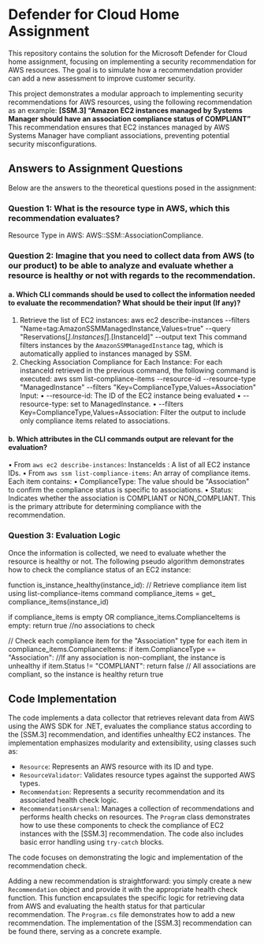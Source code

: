 # Defender for Cloud Home Assignment
This repository contains the solution for the Microsoft Defender for Cloud home assignment, 
focusing on implementing a security recommendation for AWS resources. 
The goal is to simulate how a recommendation provider can add a new assessment to improve customer security.

This project demonstrates a modular approach to implementing security recommendations for AWS resources, using the following recommendation as an example:
**[SSM.3] “Amazon EC2 instances managed by Systems Manager should have an association compliance status of COMPLIANT”**
This recommendation ensures that EC2 instances managed by AWS Systems Manager have compliant associations, preventing potential security misconfigurations.

## Answers to Assignment Questions
Below are the answers to the theoretical questions posed in the assignment:
### Question 1: What is the resource type in AWS, which this recommendation evaluates?
Resource Type in AWS:  AWS::SSM::AssociationCompliance.
### Question 2: Imagine that you need to collect data from AWS (to our product) to be able to analyze and evaluate whether a resource is healthy or not with regards to the recommendation.
#### a. Which CLI commands should be used to collect the information needed to evaluate the recommendation? What should be their input (If any)?
1.	Retrieve the list of EC2 instances:
aws ec2 describe-instances --filters "Name=tag:AmazonSSMManagedInstance,Values=true" --query "Reservations[*].Instances[*].[InstanceId]" --output text
This command filters instances by the `AmazonSSMManagedInstance` tag, which is automatically applied to instances managed by SSM.
2.	Checking Association Compliance for Each Instance:
For each instanceId retrieved in the previous command, the following command is executed:
aws ssm list-compliance-items --resource-id <instance-id> --resource-type "ManagedInstance" --filters "Key=ComplianceType,Values=Association"
Input: 
•	--resource-id: The ID of the EC2 instance being evaluated
•	--resource-type: set to ManagedInstance.
•	--filters Key=ComplianceType,Values=Association: Filter the output to include  only compliance items related to associations.
#### b. Which attributes in the CLI commands output are relevant for the evaluation?
•	From `aws ec2 describe-instances`:
InstanceIds : 
A list of all EC2 instance IDs.
•	From `aws ssm list-compliance-items`:
 An array of compliance items. Each item contains:
•	ComplianceType:
The value should be "Association" to confirm the compliance status is specific to associations.
•	Status:
Indicates whether the association is COMPLIANT or NON_COMPLIANT.
This is the primary attribute for determining compliance with the recommendation.
### Question 3: Evaluation Logic
Once the information is collected, we need to evaluate whether the resource is healthy or not. The following pseudo algorithm demonstrates how to check the compliance status of an EC2 instance:

function is_instance_healthy(instance_id):
// Retrieve compliance item list using list-compliance-items command
compliance_items = get_ compliance_items(instance_id) 

if  compliance_items is empty OR compliance_items.ComplianceItems is empty:
	return true     //no associations to check

// Check each compliance item for the "Association" type
for each item in compliance_items.ComplianceItems:
	if item.ComplianceType == "Association":
		//If any association is non-compliant, the instance is unhealthy
		if item.Status != "COMPLIANT": 
			return false 
// All associations are compliant, so the instance is healthy
return true 

## Code Implementation
The code implements a data collector that retrieves relevant data from AWS using the AWS SDK for .NET, evaluates the compliance status according to the [SSM.3] recommendation, and identifies unhealthy EC2 instances. The implementation emphasizes modularity and extensibility, using classes such as:

*   `Resource`: Represents an AWS resource with its ID and type.
*   `ResourceValidator`: Validates resource types against the supported AWS types.
*   `Recommendation`: Represents a security recommendation and its associated health check logic.
*   `RecommendationsArsenal`: Manages a collection of recommendations and performs health checks on resources.
The `Program` class demonstrates how to use these components to check the compliance of EC2 instances with the [SSM.3] recommendation. The code also includes basic error handling using `try-catch` blocks.

The code focuses on demonstrating the logic and implementation of the recommendation check.

Adding a new recommendation is straightforward: you simply create a new `Recommendation` object and provide it with the appropriate health check function. 
This function encapsulates the specific logic for retrieving data from AWS and evaluating the health status for that particular recommendation.
The `Program.cs` file demonstrates how to add a new recommendation. The implementation of the [SSM.3] recommendation can be found there, serving as a concrete example.
